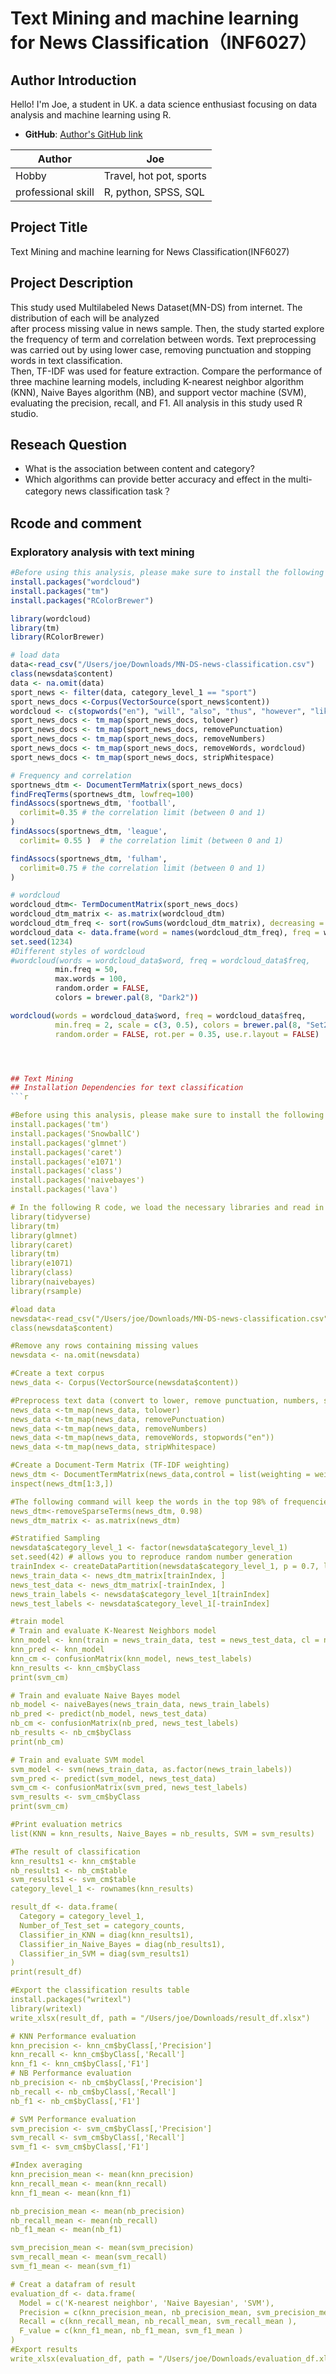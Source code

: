 # Text Mining and machine learning for News Classification（INF6027）


## Author Introduction
Hello! I'm Joe, a student in UK. a data science enthusiast focusing on data analysis and machine learning using R.

- **GitHub**: [Author's GitHub link ](https://github.com/Joe-Y666)

|    Author  | Joe        |
|------------|------------|
| Hobby      | Travel, hot pot, sports   |
| professional skill | R, python, SPSS, SQL  |

## Project Title
Text Mining and machine learning for News Classification(INF6027)

## Project Description
This study used Multilabeled News Dataset(MN-DS) from internet. The distribution of each will be analyzed <br>after process missing value in news sample. Then, the study started explore the frequency of term and correlation between words.
Text preprocessing was carried out by using lower case, removing punctuation and stopping words in text classification.<br> Then, TF-IDF was used for feature extraction. Compare the performance of three machine learning models, including K-nearest neighbor algorithm (KNN), Naive Bayes algorithm (NB), and support vector machine (SVM), evaluating the precision, recall, and F1. All analysis in this study used R studio. 

## Reseach Question
- What is the association between content and category?
- Which algorithms can provide better accuracy and effect in the multi-category news classification task？


## Rcode and comment

### Exploratory analysis with text mining

```r
#Before using this analysis, please make sure to install the following R packages:
install.packages("wordcloud")
install.packages("tm")        
install.packages("RColorBrewer")

library(wordcloud)
library(tm)
library(RColorBrewer)

# load data
data<-read_csv("/Users/joe/Downloads/MN-DS-news-classification.csv")
class(newsdata$content)
data <- na.omit(data)
sport_news <- filter(data, category_level_1 == "sport")
sport_news_docs <-Corpus(VectorSource(sport_news$content))
wordcloud <- c(stopwords("en"), "will", "also", "thus", "however", "like", "one", "just", "get", "can", "'s", "said", "much", "make", "made","now","will")
sport_news_docs <- tm_map(sport_news_docs, tolower)
sport_news_docs <- tm_map(sport_news_docs, removePunctuation)
sport_news_docs <- tm_map(sport_news_docs, removeNumbers)
sport_news_docs <- tm_map(sport_news_docs, removeWords, wordcloud)
sport_news_docs <- tm_map(sport_news_docs, stripWhitespace)

# Frequency and correlation
sportnews_dtm <- DocumentTermMatrix(sport_news_docs)
findFreqTerms(sportnews_dtm, lowfreq=100)
findAssocs(sportnews_dtm, 'football',
  corlimit=0.35 # the correlation limit (between 0 and 1)
)
findAssocs(sportnews_dtm, 'league',
  corlimit= 0.55 )  # the correlation limit (between 0 and 1)

findAssocs(sportnews_dtm, 'fulham',
  corlimit=0.75 # the correlation limit (between 0 and 1)
)

# wordcloud
wordcloud_dtm<- TermDocumentMatrix(sport_news_docs)
wordcloud_dtm_matrix <- as.matrix(wordcloud_dtm)
wordcloud_dtm_freq <- sort(rowSums(wordcloud_dtm_matrix), decreasing = TRUE)
wordcloud_data <- data.frame(word = names(wordcloud_dtm_freq), freq = wordcloud_dtm_freq)
set.seed(1234)
#Different styles of wordcloud
#wordcloud(words = wordcloud_data$word, freq = wordcloud_data$freq, 
          min.freq = 50,      
          max.words = 100,  
          random.order = FALSE,
          colors = brewer.pal(8, "Dark2"))

wordcloud(words = wordcloud_data$word, freq = wordcloud_data$freq,
          min.freq = 2, scale = c(3, 0.5), colors = brewer.pal(8, "Set2"),
          random.order = FALSE, rot.per = 0.35, use.r.layout = FALSE)




## Text Mining
## Installation Dependencies for text classification
```r

#Before using this analysis, please make sure to install the following R packages:
install.packages('tm')
install.packages('SnowballC')
install.packages('glmnet')
install.packages('caret')
install.packages('e1071')
install.packages('class')
install.packages('naivebayes')
install.packages('lava')

# In the following R code, we load the necessary libraries and read in the data.
library(tidyverse)
library(tm)
library(glmnet)
library(caret)
library(tm)
library(e1071)
library(class)
library(naivebayes)
library(rsample)

#load data
newsdata<-read_csv("/Users/joe/Downloads/MN-DS-news-classification.csv")
class(newsdata$content)

#Remove any rows containing missing values
newsdata <- na.omit(newsdata)

#Create a text corpus
news_data <- Corpus(VectorSource(newsdata$content))

#Preprocess text data (convert to lower, remove punctuation, numbers, stopwords and redundant space)
news_data <-tm_map(news_data, tolower)
news_data <-tm_map(news_data, removePunctuation)
news_data <-tm_map(news_data, removeNumbers)
news_data <-tm_map(news_data, removeWords, stopwords("en"))
news_data <-tm_map(news_data, stripWhitespace)

#Create a Document-Term Matrix (TF-IDF weighting)
news_dtm <- DocumentTermMatrix(news_data,control = list(weighting = weightTfIdf))
inspect(news_dtm[1:3,])

#The following command will keep the words in the top 98% of frequencies, removing all terms in the bottom 5% of frequencies
news_dtm<-removeSparseTerms(news_dtm, 0.98)
news_dtm_matrix <- as.matrix(news_dtm)

#Stratified Sampling
newsdata$category_level_1 <- factor(newsdata$category_level_1)
set.seed(42) # allows you to reproduce random number generation
trainIndex <- createDataPartition(newsdata$category_level_1, p = 0.7, list = FALSE)
news_train_data <- news_dtm_matrix[trainIndex, ]
news_test_data <- news_dtm_matrix[-trainIndex, ]
news_train_labels <- newsdata$category_level_1[trainIndex]
news_test_labels <- newsdata$category_level_1[-trainIndex]

#train model
# Train and evaluate K-Nearest Neighbors model
knn_model <- knn(train = news_train_data, test = news_test_data, cl = news_train_labels, k = 5)
knn_pred <- knn_model
knn_cm <- confusionMatrix(knn_model, news_test_labels)
knn_results <- knn_cm$byClass
print(svm_cm)

# Train and evaluate Naive Bayes model
nb_model <- naiveBayes(news_train_data, news_train_labels)
nb_pred <- predict(nb_model, news_test_data)
nb_cm <- confusionMatrix(nb_pred, news_test_labels)
nb_results <- nb_cm$byClass
print(nb_cm)

# Train and evaluate SVM model
svm_model <- svm(news_train_data, as.factor(news_train_labels))
svm_pred <- predict(svm_model, news_test_data)
svm_cm <- confusionMatrix(svm_pred, news_test_labels)
svm_results <- svm_cm$byClass
print(svm_cm)

#Print evaluation metrics
list(KNN = knn_results, Naive_Bayes = nb_results, SVM = svm_results)

#The result of classification
knn_results1 <- knn_cm$table
nb_results1 <- nb_cm$table
svm_results1 <- svm_cm$table
category_level_1 <- rownames(knn_results)

result_df <- data.frame(
  Category = category_level_1, 
  Number_of_Test_set = category_counts, 
  Classifier_in_KNN = diag(knn_results1), 
  Classifier_in_Naive_Bayes = diag(nb_results1), 
  Classifier_in_SVM = diag(svm_results1)
)
print(result_df)

#Export the classification results table
install.packages("writexl")
library(writexl)
write_xlsx(result_df, path = "/Users/joe/Downloads/result_df.xlsx")

# KNN Performance evaluation
knn_precision <- knn_cm$byClass[,'Precision']
knn_recall <- knn_cm$byClass[,'Recall']
knn_f1 <- knn_cm$byClass[,'F1']
# NB Performance evaluation
nb_precision <- nb_cm$byClass[,'Precision']
nb_recall <- nb_cm$byClass[,'Recall']
nb_f1 <- nb_cm$byClass[,'F1']

# SVM Performance evaluation
svm_precision <- svm_cm$byClass[,'Precision']
svm_recall <- svm_cm$byClass[,'Recall']
svm_f1 <- svm_cm$byClass[,'F1']

#Index averaging
knn_precision_mean <- mean(knn_precision)
knn_recall_mean <- mean(knn_recall)
knn_f1_mean <- mean(knn_f1)

nb_precision_mean <- mean(nb_precision)
nb_recall_mean <- mean(nb_recall)
nb_f1_mean <- mean(nb_f1)

svm_precision_mean <- mean(svm_precision)
svm_recall_mean <- mean(svm_recall)
svm_f1_mean <- mean(svm_f1)

# Creat a datafram of result
evaluation_df <- data.frame(
  Model = c('K-nearest neighbor', 'Naive Bayesian', 'SVM'), 
  Precision = c(knn_precision_mean, nb_precision_mean, svm_precision_mean),
  Recall = c(knn_recall_mean, nb_recall_mean, svm_recall_mean ), 
  F_value = c(knn_f1_mean, nb_f1_mean, svm_f1_mean )
)
#Export results
write_xlsx(evaluation_df, path = "/Users/joe/Downloads/evaluation_df.xlsx")
